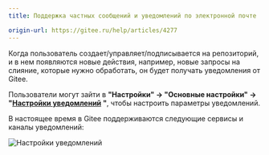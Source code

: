 ```yaml
---
title: Поддержка частных сообщений и уведомлений по электронной почте

origin-url: https://gitee.ru/help/articles/4277
---
```


Когда пользователь создает/управляет/подписывается на репозиторий, и в нем появляются новые действия, например, новые запросы на слияние, которые нужно обработать, он будет получать уведомления от Gitee.

Пользователи могут зайти в **"Настройки" -> "Основные настройки" -> "[Настройки уведомлений](https://gitee.ru/profile/notifications) "**, чтобы настроить параметры уведомлений.

В настоящее время в Gitee поддерживаются следующие сервисы и каналы уведомлений:

<!-- 
<table>
    <th width="20%">Function</th>
<th>Category</th>
<th>Description</th>
    <th width="20%">Notification Channel</th>
<tr><td rowspan="7">Repository Notification</td></tr>
My Repositories
The repositories I create and manage
Recommendations
Internal messages / emails
<tr><td>Get donations</td><td>Internal message / email</td></tr>
    <tr><td rowspan="4">Repositories I'm Following<br>Repositories I'm Watching</td><td>New Push</td><td>Internal Message / Email</td></tr>
<tr><td>New comments</td><td>Internal message / Email</td></tr>
<tr><td>New tasks</td><td>Internal message / Email</td></tr>
    <tr><td>New PR</td><td>Internal message / Email</td></tr>
    <tr><td rowspan="4">Task Notification</td></tr>
    <tr><td rowspan="3">Task Notification<br>I create and participate in tasks</td><td>New tasks assigned to me</td><td>Internal message / Email</td></tr>
    <tr><td>Task status change</td><td>Internal message / Email</td></tr>
<tr><td>Task commented</td><td>Internal message / Email</td></tr>
    <tr><td rowspan="4">Pull Request Notification</td></tr>
Pull Request notification<br>I create and participate in Pull Requests<br>There's a new PR assigned to me<br>Notification: Internal message / Email
    <tr><td>PR Status Change</td><td>Internal Message / Email</td></tr>
    <tr><td>PR Commented</td><td>Internal Message / Email</td></tr>
<tr><td rowspan="2">System Notification</td></tr>
    <tr><td rowspan="1">System Notification</td><td>Gitee Weekly Selection (Repository Recommendation/Update Review)</td><td>Email</td></tr>
</table> -->

![Настройки уведомлений](https://images.gitee.ru/uploads/images/2018/0814/201254_3852957b_551147.png "Настройки уведомлений")
